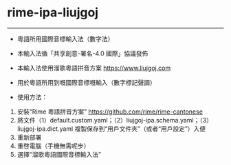 # rime-ipa-liujgoj
---

- 粵語所用國際音標輸入法（數字法）

- 本輸入法循「共享創意-署名-4.0 國際」協議發佈

- 本輸入法使用溜歌粵語拼音方案 https://www.liujgoj.com

- 用於粵語所用到嘅國際音標嘅輸入（數字標記聲調）

- 使用方法：

1. 安裝“Rime 粵語拼音方案” https://github.com/rime/rime-cantonese
2. 將文件（1）default.custom.yaml；（2）liujgoj-ipa.schema.yaml；（3）liujgoj-ipa.dict.yaml 複製保存到“用戶文件夾”（或者“用戶設定”）入便
3. 重新部署
4. 重啓電腦（手機無需呢步）
5. 選擇“溜歌粵語國際音標輸入法”
